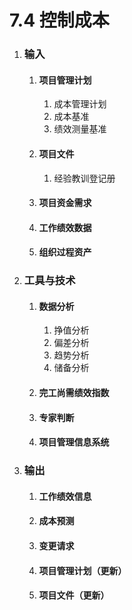 # 7.4 控制成本

1. ### 输入

   1. #### 项目管理计划

      1. 成本管理计划
      2. 成本基准
      3. 绩效测量基准

   2. #### 项目文件

      1. 经验教训登记册

   3. #### 项目资金需求

   4. #### 工作绩效数据

   5. #### 组织过程资产

2. ### 工具与技术

   1. #### 数据分析

      1. 挣值分析
      2. 偏差分析
      3. 趋势分析
      4. 储备分析

   2. #### 完工尚需绩效指数

   3. #### 专家判断

   4. #### 项目管理信息系统

3. ### 输出

   1. #### 工作绩效信息

   2. #### 成本预测

   3. #### 变更请求

   4. #### 项目管理计划（更新）

   5. #### 项目文件（更新）